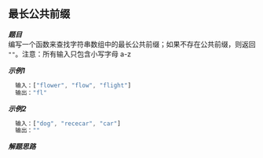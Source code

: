 ## 最长公共前缀

***题目***  
编写一个函数来查找字符串数组中的最长公共前缀；如果不存在公共前缀，则返回 `""`。注意：所有输入只包含小写字母 a-z

***示例1***
``` javascript
  输入：["flower", "flow", "flight"]
  输出："fl"
```

***示例2***
``` javascript
  输入：["dog", "rececar", "car"]
  输出：""
```

***解题思路***
